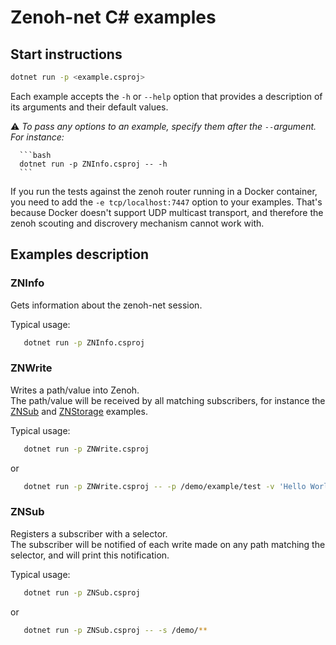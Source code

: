 # Zenoh-net C# examples

## Start instructions

   ```bash
   dotnet run -p <example.csproj>
   ```

   Each example accepts the `-h` or `--help` option that provides a description of its arguments and their default values.

   :warning: _To pass any options to an example, specify them after the `--`argument. For instance:_

      ```bash
      dotnet run -p ZNInfo.csproj -- -h
      ```

   If you run the tests against the zenoh router running in a Docker container, you need to add the
   `-e tcp/localhost:7447` option to your examples. That's because Docker doesn't support UDP multicast
   transport, and therefore the zenoh scouting and discrovery mechanism cannot work with.

## Examples description

<!-- ### ZNScout

   Scouts for zenoh peers and routers available on the network.

   Typical usage:
   ```bash
      dotnet run -p ZNScout.csproj
   ``` -->

### ZNInfo

   Gets information about the zenoh-net session.

   Typical usage:
   ```bash
      dotnet run -p ZNInfo.csproj
   ```


### ZNWrite

   Writes a path/value into Zenoh.  
   The path/value will be received by all matching subscribers, for instance the [ZNSub](#ZNSub)
   and [ZNStorage](#ZNStorage) examples.

   Typical usage:
   ```bash
      dotnet run -p ZNWrite.csproj
   ```
   or
   ```bash
      dotnet run -p ZNWrite.csproj -- -p /demo/example/test -v 'Hello World'
   ```

<!-- ### ZNPub

   Declares a resource with a path and a publisher on this resource. Then writes a value using the numerical resource id.
   The path/value will be received by all matching subscribers, for instance the [ZNSub](#ZNSub)
   and [ZNStorage](#ZNStorage) examples.

   Typical usage:
   ```bash
      dotnet run -p ZNPub.csproj
   ```
   or
   ```bash
      dotnet run -p ZNPub.csproj -- -p /demo/example/test -v 'Hello World'
   ``` -->

### ZNSub

   Registers a subscriber with a selector.  
   The subscriber will be notified of each write made on any path matching the selector,
   and will print this notification.

   Typical usage:
   ```bash
      dotnet run -p ZNSub.csproj
   ```
   or
   ```bash
      dotnet run -p ZNSub.csproj -- -s /demo/**
   ```

<!-- ### ZNPull

   Registers a pull subscriber with a selector.  
   The pull subscriber will receive each write made on any path matching the selector,
   and will pull on demand and print the received path/value.

   Typical usage:
   ```bash
      dotnet run -p ZNPull.csproj
   ```
   or
   ```bash
      dotnet run -p ZNPull.csproj -- -s /demo/**
   ``` -->

<!-- ### ZNQuery

   Sends a query message for a selector.  
   The queryables with a matching path or selector (for instance [ZNEval](#ZNEval) and [ZNStorage](#ZNStorage))
   will receive this query and reply with paths/values that will be received by the query callback.

   Typical usage:
   ```bash
      dotnet run -p ZNQuery.csproj
   ```
   or
   ```bash
      dotnet run -p ZNQuery.csproj -- -s /demo/**
   ``` -->

<!-- ### ZNEval

   Registers a queryable function with a path.  
   This queryable function will be triggered by each call to a query operation on zenoh-net
   with a selector that matches the path, and will return a value to the querier.

   Typical usage:
   ```bash
      dotnet run -p ZNEval.csproj
   ```
   or
   ```bash
      dotnet run -p ZNEval.csproj -- -p /demo/example/eval -v 'This is the result'
   ``` -->

<!-- ### ZNStorage

   Trivial implementation of a storage in memory.  
   This examples registers a subscriber and a queryable on the same selector.
   The subscriber callback will store the received paths/values in an hashmap.
   The queryable callback will answer to queries with the paths/values stored in the hashmap
   and that match the queried selector.

   Typical usage:
   ```bash
      dotnet run -p ZNStorage.csproj
   ```
   or
   ```bash
      dotnet run -p ZNStorage.csproj -- -s /demo/**
   ``` -->

<!-- ### ZNPubThr & ZNSubThr

   Pub/Sub throughput test.
   This example allows to perform throughput measurements between a pubisher performing
   write operations and a subscriber receiving notifications of those writes.

   Typical Subscriber usage:
   ```bash
      dotnet run -p ZNSubThr.csproj
   ```

   Typical Publisher usage:
   ```bash
      dotnet run -p ZNPubThr.csproj -- 1024
   ``` -->